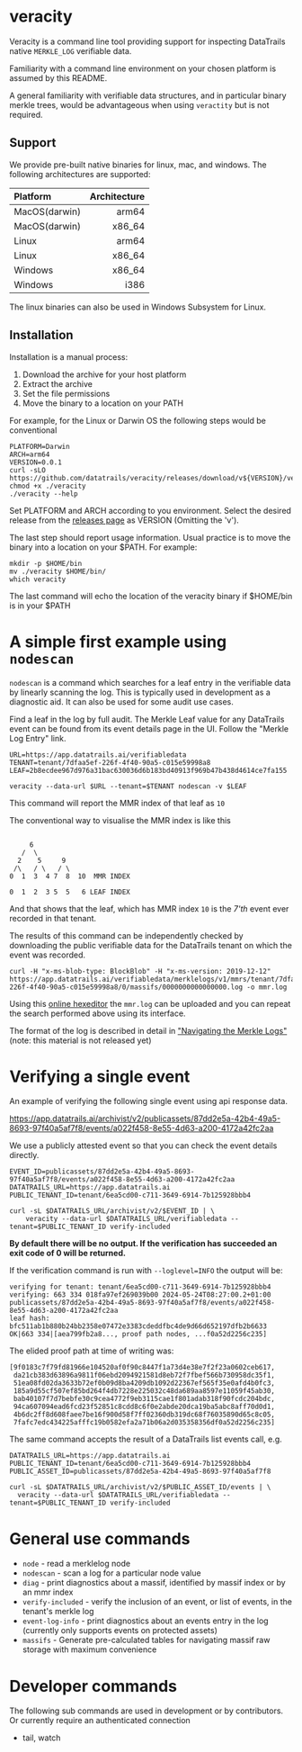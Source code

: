 # veracity

Veracity is a command line tool providing support for inspecting DataTrails native `MERKLE_LOG` verifiable data.

Familiarity with a command line environment on your chosen platform is assumed
by this README.

A general familiarity with verifiable data structures, and in particular binary
merkle trees, would be advantageous when using `veractity` but is not required.

## Support

We provide pre-built native binaries for linux, mac, and windows. The
following architectures are supported:

| Platform      | Architecture |
| :--------     | -----------: |
| MacOS(darwin) | arm64        |
| MacOS(darwin) | x86_64       |
| Linux         | arm64        |
| Linux         | x86_64       |
| Windows       | x86_64       |
| Windows       | i386         |

The linux binaries can also be used in Windows Subsystem for Linux.

## Installation


Installation is a manual process:

1. Download the archive for your host platform
2. Extract the archive
3. Set the file permissions
4. Move the binary to a location on your PATH

For example, for the Linux or Darwin OS the following steps would be conventional

```
PLATFORM=Darwin
ARCH=arm64
VERSION=0.0.1
curl -sLO https://github.com/datatrails/veracity/releases/download/v${VERSION}/veracity_${PLATFORM}_${ARCH}.tar.gz
chmod +x ./veracity
./veracity --help
```

Set PLATFORM and ARCH according to you environment. Select the desired release
from the [releases page](https://github.com/datatrails/veracity/releases) as VERSION (Omitting the 'v').

The last step should report usage information. Usual practice is to move the
binary into a location on your $PATH. For example:

```
mkdir -p $HOME/bin
mv ./veracity $HOME/bin/
which veracity
```

The last command will echo the location of the veracity binary if $HOME/bin is
in your $PATH

# A simple first example using `nodescan`


`nodescan` is a command which searches for a leaf entry in the verifiable data by linearly
scanning the log. This is typically used in development as a diagnostic aid.
It can also be used for some audit use cases.

Find a leaf in the log by full audit. The Merkle Leaf value for any DataTrails event
can be found from its event details page in the UI. Follow the "Merkle Log Entry" link.

```
URL=https://app.datatrails.ai/verifiabledata
TENANT=tenant/7dfaa5ef-226f-4f40-90a5-c015e59998a8
LEAF=2b8ecdee967d976a31bac630036d6b183bd40913f969b47b438d4614ce7fa155

veracity --data-url $URL --tenant=$TENANT nodescan -v $LEAF
```

This command will report the MMR index of that leaf as `10`

The conventional way to visualise the MMR index is like this

```

     6
   /  \
  2    5     9
 /\   / \   / \  
0  1  3  4 7  8  10  MMR INDEX

0  1  2  3 5  5   6 LEAF INDEX
```

And that shows that the leaf, which has MMR index `10` is the *7'th* event ever
recorded in that tenant.

The results of this command can be independently checked by downloading the
public verifiable data for the DataTrails tenant on which the event was
recorded.

```
curl -H "x-ms-blob-type: BlockBlob" -H "x-ms-version: 2019-12-12" https://app.datatrails.ai/verifiabledata/merklelogs/v1/mmrs/tenant/7dfaa5ef-226f-4f40-90a5-c015e59998a8/0/massifs/0000000000000000.log -o mmr.log
```

Using this [online hexeditor](https://hexed.it/) the `mmr.log` can be uploaded
and you can repeat the search performed above using its interface.

The format of the log is described in detail in ["Navigating the Merkle Logs"](https://docs.datatrails.ai/developers/developer-patterns/navigating-merklelogs/) (note: this material is not released yet)

# Verifying a single event

An example of verifying the following single event using api response data.

https://app.datatrails.ai/archivist/v2/publicassets/87dd2e5a-42b4-49a5-8693-97f40a5af7f8/events/a022f458-8e55-4d63-a200-4172a42fc2aa

We use a publicly attested event so that you can check the event details directly.

    EVENT_ID=publicassets/87dd2e5a-42b4-49a5-8693-97f40a5af7f8/events/a022f458-8e55-4d63-a200-4172a42fc2aa
    DATATRAILS_URL=https://app.datatrails.ai
    PUBLIC_TENANT_ID=tenant/6ea5cd00-c711-3649-6914-7b125928bbb4

    curl -sL $DATATRAILS_URL/archivist/v2/$EVENT_ID | \
        veracity --data-url $DATATRAILS_URL/verifiabledata --tenant=$PUBLIC_TENANT_ID verify-included

**By default there will be no output. If the verification has succeeded an exit code of 0 will be returned.**

If the verification command is run with `--loglevel=INFO` the output will be:

    verifying for tenant: tenant/6ea5cd00-c711-3649-6914-7b125928bbb4
    verifying: 663 334 018fa97ef269039b00 2024-05-24T08:27:00.2+01:00 publicassets/87dd2e5a-42b4-49a5-8693-97f40a5af7f8/events/a022f458-8e55-4d63-a200-4172a42fc2aa
    leaf hash: bfc511ab1b880b24bb2358e07472e3383cdeddfbc4de9d66d652197dfb2b6633
    OK|663 334|[aea799fb2a8..., proof path nodes, ...f0a52d2256c235]


The elided proof path at time of writing was:

    [9f0183c7f79fd81966e104520af0f90c8447f1a73d4e38e7f2f23a0602ceb617,
     da21cb383d63896a9811f06ebd2094921581d8eb72f7fbef566b730958dc35f1,
     51ea08fd02da3633b72ef0b09d8ba4209db1092d22367ef565f35e0afd4b0fc3,
     185a9d55cf507ef85bd264f4db7228e225032c48da689aa8597e11059f45ab30,
     bab40107f7d7bebfe30c9cea4772f9eb3115cae1f801adab318f90fcdc204bdc,
     94ca607094ead6fcd23f52851c8cdd8c6f0e2abde20dca19ba5abc8aff70d0d1,
     4b6dc2ff8d608faee7be16f900d58f7ff02360db319dc68f76035890d65c8c05,
     7fafc7edc434225afffc19b0582efa2a71b06a2d035358356df0a52d2256c235]

The same command accepts the result of a DataTrails list events call, e.g.

    DATATRAILS_URL=https://app.datatrails.ai
    PUBLIC_TENANT_ID=tenant/6ea5cd00-c711-3649-6914-7b125928bbb4
    PUBLIC_ASSET_ID=publicassets/87dd2e5a-42b4-49a5-8693-97f40a5af7f8

    curl -sL $DATATRAILS_URL/archivist/v2/$PUBLIC_ASSET_ID/events | \
      veracity --data-url $DATATRAILS_URL/verifiabledata --tenant=$PUBLIC_TENANT_ID verify-included 

# General use commands

* `node` - read a merklelog node
* `nodescan` - scan a log for a particular node value
* `diag` - print diagnostics about a massif, identified by massif index or by an mmr index
* `verify-included` - verify the inclusion of an event, or list of events, in the tenant's merkle log
* `event-log-info` - print diagnostics about an events entry in the log (currently only supports events on protected assets)
* `massifs` - Generate pre-calculated tables for navigating massif raw storage with maximum convenience

# Developer commands

The following sub commands are used in development or by contributors. Or
currently require an authenticated connection

* tail, watch
